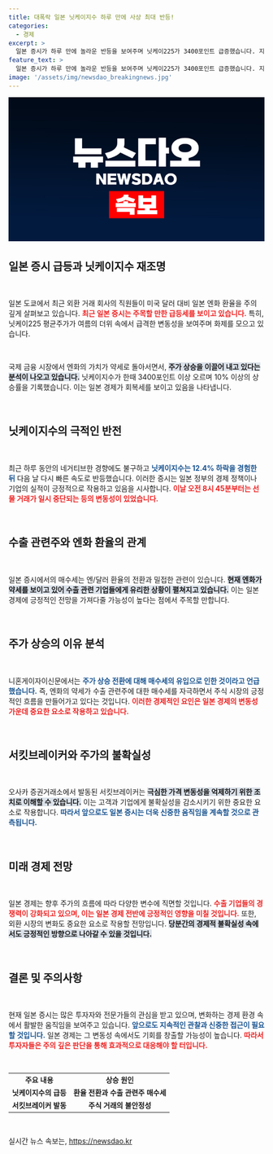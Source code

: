 ```yaml
---
title: 대폭락 일본 닛케이지수 하루 만에 사상 최대 반등!
categories:
  - 경제
excerpt: >
  일본 증시가 하루 만에 놀라운 반등을 보여주며 닛케이225가 3400포인트 급증했습니다. 지난 12.4% 폭락 뒤 이어진 상승세의 비결은 무엇일까요? 클릭하여 자세한 분석을 확인해보세요!
feature_text: >
  일본 증시가 하루 만에 놀라운 반등을 보여주며 닛케이225가 3400포인트 급증했습니다. 지난 12.4% 폭락 뒤 이어진 상승세의 비결은 무엇일까요? 클릭하여 자세한 분석을 확인해보세요!
image: '/assets/img/newsdao_breakingnews.jpg'
---
```


<p><img src="/assets/img/newsdao_breakingnews.jpg" alt="flaretime 속보" /></p>

<h2 data-ke-size="size26">일본 증시 급등과 닛케이지수 재조명</h2>

<p data-ke-size="size16">&nbsp;</p>

<p>일본 도쿄에서 최근 외환 거래 회사의 직원들이 미국 달러 대비 일본 엔화 환율을 주의 깊게 살펴보고 있습니다. <b><span style="color: #ee2323;">최근 일본 증시는 주목할 만한 급등세를 보이고 있습니다.</span></b> 특히, 닛케이225 평균주가가 여름의 더위 속에서 급격한 변동성을 보여주며 화제를 모으고 있습니다. </p></p>

<p data-ke-size="size16">&nbsp;</p>

<p>국제 금융 시장에서 엔화의 가치가 약세로 돌아서면서, <b><span style="background-color: #21538527;">주가 상승을 이끌어 내고 있다는 분석이 나오고 있습니다.</span></b> 닛케이지수가 한때 3400포인트 이상 오르며 10% 이상의 상승률을 기록했습니다. 이는 일본 경제가 회복세를 보이고 있음을 나타냅니다. </p></p>

<p data-ke-size="size16">&nbsp;</p>

<h2 data-ke-size="size26">닛케이지수의 극적인 반전</h2>

<p data-ke-size="size16">&nbsp;</p>

<p>최근 하루 동안의 네거티브한 경향에도 불구하고 <b><span style="color: #1a5490;">닛케이지수는 12.4% 하락을 경험한 뒤</span></b> 다음 날 다시 빠른 속도로 반등했습니다. 이러한 증시는 일본 정부의 경제 정책이나 기업의 실적이 긍정적으로 작용하고 있음을 시사합니다. <b><span style="color: #ee2323;">이날 오전 8시 45분부터는 선물 거래가 일시 중단되는 등의 변동성이 있었습니다.</span></b> </p>

<p data-ke-size="size16">&nbsp;</p>

<h2 data-ke-size="size26">수출 관련주와 엔화 환율의 관계</h2>

<p data-ke-size="size16">&nbsp;</p>

<p>일본 증시에서의 매수세는 엔/달러 환율의 전환과 밀접한 관련이 있습니다. <b><span style="background-color: #21538527;">현재 엔화가 약세를 보이고 있어 수출 관련 기업들에게 유리한 상황이 펼쳐지고 있습니다.</span></b> 이는 일본 경제에 긍정적인 전망을 가져다줄 가능성이 높다는 점에서 주목할 만합니다. </p></p>

<p data-ke-size="size16">&nbsp;</p>

<h2 data-ke-size="size26">주가 상승의 이유 분석</h2>

<p data-ke-size="size16">&nbsp;</p>

<p>니혼게이자이신문에서는 <b><span style="color: #1a5490;">주가 상승 전환에 대해 매수세의 유입으로 인한 것이라고 언급했습니다.</span></b> 즉, 엔화의 약세가 수출 관련주에 대한 매수세를 자극하면서 주식 시장의 긍정적인 흐름을 만들어가고 있다는 것입니다. <b><span style="color: #ee2323;">이러한 경제적인 요인은 일본 경제의 변동성 가운데 중요한 요소로 작용하고 있습니다.</span></b></p>

<p data-ke-size="size16">&nbsp;</p>

<h2 data-ke-size="size26">서킷브레이커와 주가의 불확실성</h2>

<p data-ke-size="size16">&nbsp;</p>

<p>오사카 증권거래소에서 발동된 서킷브레이커는 <b><span style="background-color: #21538527;">극심한 가격 변동성을 억제하기 위한 조치로 이해할 수 있습니다.</span></b> 이는 고객과 기업에게 불확실성을 감소시키기 위한 중요한 요소로 작용합니다. <b><span style="color: #1a5490;">따라서 앞으로도 일본 증시는 더욱 신중한 움직임을 계속할 것으로 관측됩니다.</span></b></p>

<p data-ke-size="size16">&nbsp;</p>

<h2 data-ke-size="size26">미래 경제 전망</h2>

<p data-ke-size="size16">&nbsp;</p>

<p>일본 경제는 향후 주가의 흐름에 따라 다양한 변수에 직면할 것입니다. <b><span style="color: #ee2323;">수출 기업들의 경쟁력이 강화되고 있으며, 이는 일본 경제 전반에 긍정적인 영향을 미칠 것입니다.</span></b> 또한, 외환 시장의 변화도 중요한 요소로 작용할 전망입니다. <b><span style="background-color: #21538527;">당분간의 경제적 불확실성 속에서도 긍정적인 방향으로 나아갈 수 있을 것입니다.</span></b> </p>

<p data-ke-size="size16">&nbsp;</p>

<h2 data-ke-size="size26">결론 및 주의사항</h2>

<p data-ke-size="size16">&nbsp;</p>

<p>현재 일본 증시는 많은 투자자와 전문가들의 관심을 받고 있으며, 변화하는 경제 환경 속에서 활발한 움직임을 보여주고 있습니다. <b><span style="color: #1a5490;">앞으로도 지속적인 관찰과 신중한 접근이 필요할 것입니다.</span></b> 일본 경제는 그 변동성 속에서도 기회를 창출할 가능성이 높습니다. <b><span style="color: #ee2323;">따라서 투자자들은 주의 깊은 판단을 통해 효과적으로 대응해야 할 터입니다.</span></b> </p>

<p data-ke-size="size16">&nbsp;</p>

<table>
    <tr>
        <td style="text-align: center; height: 17px;"><b>주요 내용</b></td>
        <td style="text-align: center; height: 17px;"><b>상승 원인</b></td>
    </tr>
    <tr>
        <td style="text-align: center; height: 17px;"><b>닛케이지수의 급등</b></td>
        <td style="text-align: center; height: 17px;"><b>환율 전환과 수출 관련주 매수세</b></td>
    </tr>
    <tr>
        <td style="text-align: center; height: 17px;"><b>서킷브레이커 발동</b></td>
        <td style="text-align: center; height: 17px;"><b>주식 거래의 불안정성</b></td>
    </tr>
</table>

<p data-ke-size="size16">&nbsp;</p>
실시간 뉴스 속보는, <a href="https://newsdao.kr" rel="dofollow">https://newsdao.kr</a>


